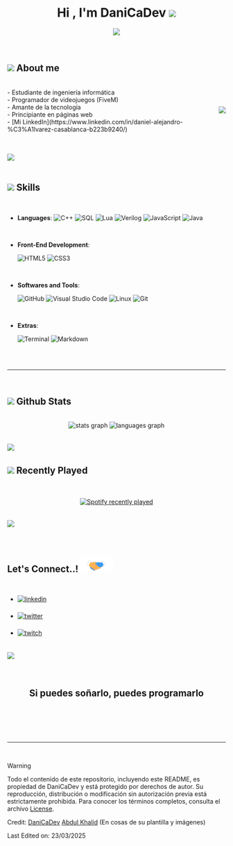 <!--
**DaniCaDev/DaniCaDev** is a ✨ _special_ ✨ repository because its `README.md` (this file) appears on your GitHub profile.

Here are some ideas to get you started:

- 🔭 I’m currently working on ...
- 🌱 I’m currently learning ...
- 👯 I’m looking to collaborate on ...
- 🤔 I’m looking for help with ...
- 💬 Ask me about ...
- 📫 How to reach me: ...
- 😄 Pronouns: ...
- ⚡ Fun fact: ...
-->
<h1 align="center"><b>Hi , I'm DaniCaDev </b><img src="https://media.giphy.com/media/hvRJCLFzcasrR4ia7z/giphy.gif" width="35"></h1>

<p align="center">
  <a href="https://github.com/DenverCoder1/readme-typing-svg"><img src="https://readme-typing-svg.herokuapp.com?font=Time+New+Roman&color=cyan&size=25&center=true&vCenter=true&width=600&height=100&lines=Hola!+Soy+DaniCaDev;Estudiante+de+ingeniería+informática;Programador+de+videojuegos+%28FiveM%29;Amante+de+la+tecnología;Principiante+en+páginas+web"></a>
</p>

<br>

## <picture><img src = "https://imgur.com/dq0Lbfv" width = 50px></picture> **About me**

<br>
  <div style="display: flex; align-items: center; justify-content: space-between;">
    <div>
      - Estudiante de ingeniería informática<br>
      - Programador de videojuegos (FiveM)<br>
      - Amante de la tecnología<br>
      - Principiante en páginas web<br>
      - [Mi LinkedIn](https://www.linkedin.com/in/daniel-alejandro-%C3%A1lvarez-casablanca-b223b9240/)
    </div>
    <div>
      <img height="200" src="https://i.gifer.com/OBK7.gif" />
    </div>
  </div>
<br><br>

<img src="https://user-images.githubusercontent.com/73097560/115834477-dbab4500-a447-11eb-908a-139a6edaec5c.gif"><br><br>

## <img src="https://media2.giphy.com/media/QssGEmpkyEOhBCb7e1/giphy.gif?cid=ecf05e47a0n3gi1bfqntqmob8g9aid1oyj2wr3ds3mg700bl&rid=giphy.gif" width ="25"><b> Skills</b>

<br>

<p align="center">

- **Languages**:
  ![C++](https://img.shields.io/badge/C++%20-%2300599C.svg?style=for-the-badge&logo=c%2B%2B&logoColor=white)
  ![SQL](https://img.shields.io/badge/SQL-%234285F4.svg?style=for-the-badge&logo=mysql&logoColor=white)
  ![Lua](https://img.shields.io/badge/Lua-%232C2D72.svg?style=for-the-badge&logo=lua&logoColor=white)
  ![Verilog](https://img.shields.io/badge/Verilog-%23323330.svg?style=for-the-badge&logo=verilog&logoColor=white)
  ![JavaScript](https://img.shields.io/badge/JavaScript%20-%23F7DF1E.svg?style=for-the-badge&logo=javascript&logoColor=black)
  ![Java](https://img.shields.io/badge/java-%23ED8B00.svg?style=for-the-badge&logo=openjdk&logoColor=white)

<br>

- **Front-End Development**:

  ![HTML5](https://img.shields.io/badge/HTML5%20-%23E34F26.svg?style=for-the-badge&logo=html5&logoColor=white)
  ![CSS3](https://img.shields.io/badge/CSS%20-%231572B6.svg?style=for-the-badge&logo=css3&logoColor=white)

<br>

- **Softwares and Tools**:

  ![GitHub](https://img.shields.io/badge/github-%23121011.svg?style=for-the-badge&logo=github&logoColor=white)
  ![Visual Studio Code](https://img.shields.io/badge/Visual%20Studio%20Code-0078d7.svg?style=for-the-badge&logo=visual-studio-code&logoColor=white)
  ![Linux](https://img.shields.io/badge/Linux-FCC624?style=for-the-badge&logo=linux&logoColor=black)
  ![Git](https://img.shields.io/badge/git-%23F05033.svg?style=for-the-badge&logo=git&logoColor=white)

<br>

- **Extras**:

  ![Terminal](https://img.shields.io/badge/Terminal-%23054020?style=for-the-badge&logo=gnu-bash&logoColor=white)
  ![Markdown](https://img.shields.io/badge/markdown-%23000000.svg?style=for-the-badge&logo=markdown&logoColor=white)

</p>

<br>
<br>

---

<br>

## <img src="https://media.giphy.com/media/iY8CRBdQXODJSCERIr/giphy.gif" width="35"><b> Github Stats </b>

<br>

  <div align="center">
    <img src="https://github-readme-stats.vercel.app/api?username=DaniCaDev&hide_title=false&hide_rank=false&show_icons=true&include_all_commits=true&count_private=true&disable_animations=false&theme=codeSTACKr&locale=en&hide_border=false&order=1" height="150" alt="stats graph"  />
    <img src="https://github-readme-stats.vercel.app/api/top-langs?username=DaniCaDev&locale=en&hide_title=false&layout=compact&card_width=320&langs_count=5&theme=codeSTACKr&hide_border=false&order=2" height="150" alt="languages graph"  />
  </div>

<br>

<br>
  <img src="https://user-images.githubusercontent.com/73097560/115834477-dbab4500-a447-11eb-908a-139a6edaec5c.gif">
<br>

## <img src="https://cdn.dribbble.com/userupload/21518263/file/original-8953c5cfc4bf26578308d60adb6069e6.gif" width="35"><b> Recently Played </b>

<br>

<br>
  <div align="center">
    <a href="https://open.spotify.com/user/71wccwn6shyx2yg161ht4eegq">
      <img src="https://spotify-recently-played-readme.vercel.app/api?user=71wccwn6shyx2yg161ht4eegq&count=5" alt="Spotify recently played"  />
  </a>
  </div>
<br>

<br>
<img src="https://user-images.githubusercontent.com/73097560/115834477-dbab4500-a447-11eb-908a-139a6edaec5c.gif">
<br>

<br>
<br>

## <b> Let's Connect..!</b><img src="https://github.com/0xAbdulKhalid/0xAbdulKhalid/raw/main/assets/mdImages/handshake.gif" width ="80">

<br>
<div align='left'>

<ul>

<li>
<a href="https://linkedin.com/in/daniel-alejandro-%C3%A1lvarez-casablanca-b223b9240/" target="_blank">
<img src="https://img.shields.io/badge/linkedin:  DaniCaDev-%2300acee.svg?color=405DE6&style=for-the-badge&logo=linkedin&logoColor=white" alt=linkedin style="margin-bottom: 5px;"/>
</a>
</li>

<br>

<li>
<a href="https://twitter.com/AkiraaDev" target="_blank">
<img src="https://img.shields.io/badge/twitter:  AkiraaDev-%2300acee.svg?color=1DA1F2&style=for-the-badge&logo=twitter&logoColor=white" alt=twitter style="margin-bottom: 5px;"/>
</a>
</li>

<br>

<li>
<a href="https://twitch.tv/AkiraaDev" target="_blank">
<img src="https://img.shields.io/badge/twitch:  AkiraaDev-%239146FF.svg?style=for-the-badge&logo=twitch&logoColor=white" alt=twitch style="margin-bottom: 5px;"/>
</a>
</li>

</ul>
</div>

<br>
<img src="https://user-images.githubusercontent.com/73097560/115834477-dbab4500-a447-11eb-908a-139a6edaec5c.gif">
<br>
<br>
<br>

<div align='center'>

## <b>Si puedes soñarlo, puedes programarlo</b>

</div>
<br>
<br>
<br>
<br>

---

<br>

> [!WARNING]  
> Todo el contenido de este repositorio, incluyendo este README, es propiedad de DaniCaDev y está protegido por derechos de autor. Su reproducción, distribución o modificación sin autorización previa está estrictamente prohibida. Para conocer los términos completos, consulta el archivo [License](https://github.com/DaniCaDev/DaniCaDev/blob/main/LICENSE).

Credit: [DaniCaDev](https://github.com/DaniCaDev)
[Abdul Khalid](https://github.com/0xabdulkhalid) (En cosas de su plantilla y imágenes)

Last Edited on: 23/03/2025

